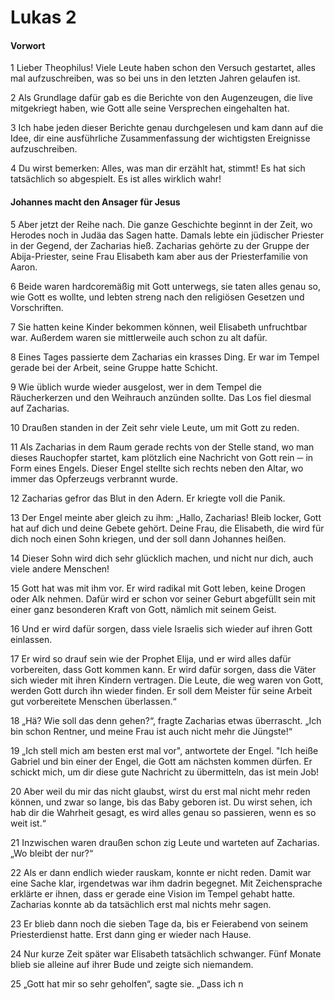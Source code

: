 # Lukas 2

#### Vorwort

1 Lieber Theophilus! Viele Leute haben schon den Versuch gestartet, alles mal aufzuschreiben, was so bei uns in den letzten Jahren gelaufen ist.

2 Als Grundlage dafür gab es die Berichte von den Augenzeugen, die live mitgekriegt haben, wie Gott alle seine Versprechen eingehalten hat.

3 Ich habe jeden dieser Berichte genau durchgelesen und kam dann auf die Idee, dir eine ausführliche Zusammenfassung der wichtigsten Ereignisse aufzuschreiben.

4 Du wirst bemerken: Alles, was man dir erzählt hat, stimmt! Es hat sich tatsächlich so abgespielt. Es ist alles wirklich wahr!

#### Johannes macht den Ansager für Jesus

5 Aber jetzt der Reihe nach. Die ganze Geschichte beginnt in der Zeit, wo Herodes noch in Judäa das Sagen hatte. Damals lebte ein jüdischer Priester in der Gegend, der Zacharias hieß. Zacharias gehörte zu der Gruppe der Abija-Priester, seine Frau Elisabeth kam aber aus der Priesterfamilie von Aaron.

  
6 Beide waren hardcoremäßig mit Gott unterwegs, sie taten alles genau so, wie Gott es wollte, und lebten streng nach den religiösen Gesetzen und Vorschriften.

  
7 Sie hatten keine Kinder bekommen können, weil Elisabeth unfruchtbar war. Außerdem waren sie mittlerweile auch schon zu alt dafür.

8 Eines Tages passierte dem Zacharias ein krasses Ding. Er war im Tempel gerade bei der Arbeit, seine Gruppe hatte Schicht.

9 Wie üblich wurde wieder ausgelost, wer in dem Tempel die Räucherkerzen und den Weihrauch anzünden sollte. Das Los fiel diesmal auf Zacharias.

10 Draußen standen in der Zeit sehr viele Leute, um mit Gott zu reden.

11 Als Zacharias in dem Raum gerade rechts von der Stelle stand, wo man dieses Rauchopfer startet, kam plötzlich eine Nachricht von Gott rein ─ in Form eines Engels. Dieser Engel stellte sich rechts neben den Altar, wo immer das Opferzeugs verbrannt wurde.

12 Zacharias gefror das Blut in den Adern. Er kriegte voll die Panik.

  
13 Der Engel meinte aber gleich zu ihm: „Hallo, Zacharias! Bleib locker, Gott hat auf dich und deine Gebete gehört. Deine Frau, die Elisabeth, die wird für dich noch einen Sohn kriegen, und der soll dann Johannes heißen.

14 Dieser Sohn wird dich sehr glücklich machen, und nicht nur dich, auch viele andere Menschen!

  
15 Gott hat was mit ihm vor. Er wird radikal mit Gott leben, keine Drogen oder Alk nehmen. Dafür wird er schon vor seiner Geburt abgefüllt sein mit einer ganz besonderen Kraft von Gott, nämlich mit seinem Geist.

16 Und er wird dafür sorgen, dass viele Israelis sich wieder auf ihren Gott einlassen.

17 Er wird so drauf sein wie der Prophet Elija, und er wird alles dafür vorbereiten, dass Gott kommen kann. Er wird dafür sorgen, dass die Väter sich wieder mit ihren Kindern vertragen. Die Leute, die weg waren von Gott, werden Gott durch ihn wieder finden. Er soll dem Meister für seine Arbeit gut vorbereitete Menschen überlassen.“

18 „Hä? Wie soll das denn gehen?“, fragte Zacharias etwas überrascht. „Ich bin schon Rentner, und meine Frau ist auch nicht mehr die Jüngste!“

19 „Ich stell mich am besten erst mal vor", antwortete der Engel. "Ich heiße Gabriel und bin einer der Engel, die Gott am nächsten kommen dürfen. Er schickt mich, um dir diese gute Nachricht zu übermitteln, das ist mein Job!

20 Aber weil du mir das nicht glaubst, wirst du erst mal nicht mehr reden können, und zwar so lange, bis das Baby geboren ist. Du wirst sehen, ich hab dir die Wahrheit gesagt, es wird alles genau so passieren, wenn es so weit ist.“

21 Inzwischen waren draußen schon zig Leute und warteten auf Zacharias. „Wo bleibt der nur?“

22 Als er dann endlich wieder rauskam, konnte er nicht reden. Damit war eine Sache klar, irgendetwas war ihm dadrin begegnet. Mit Zeichensprache erklärte er ihnen, dass er gerade eine Vision im Tempel gehabt hatte. Zacharias konnte ab da tatsächlich erst mal nichts mehr sagen.

23 Er blieb dann noch die sieben Tage da, bis er Feierabend von seinem Priesterdienst hatte. Erst dann ging er wieder nach Hause.

  
24 Nur kurze Zeit später war Elisabeth tatsächlich schwanger. Fünf Monate blieb sie alleine auf ihrer Bude und zeigte sich niemandem.

  
25 „Gott hat mir so sehr geholfen“, sagte sie. „Dass ich n

